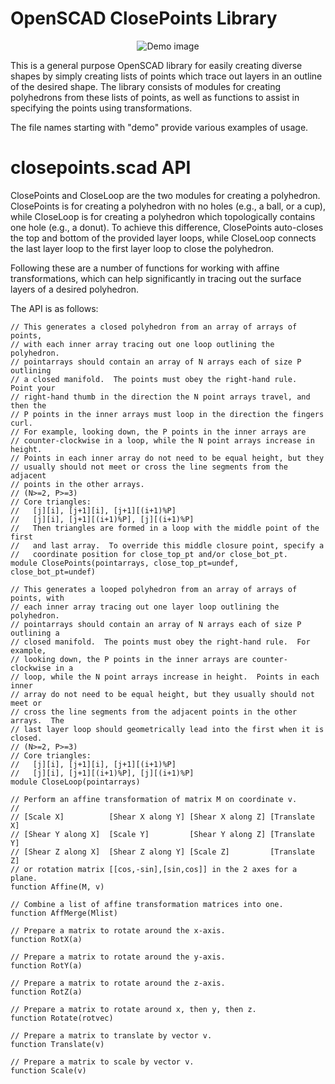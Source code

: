 # OpenSCAD ClosePoints Library

<p align="center"><img alt="Demo image" src="./images/demo_images.gif"></p>

This is a general purpose OpenSCAD library for easily creating diverse shapes
by simply creating lists of points which trace out layers in an outline of the
desired shape.  The library consists of modules for creating polyhedrons from
these lists of points, as well as functions to assist in specifying the points
using transformations.

The file names starting with "demo" provide various examples of usage.

# closepoints.scad API

ClosePoints and CloseLoop are the two modules for creating a polyhedron.
ClosePoints is for creating a polyhedron with no holes (e.g., a ball, or a
cup), while CloseLoop is for creating a polyhedron which topologically contains
one hole (e.g., a donut).  To achieve this difference, ClosePoints auto-closes
the top and bottom of the provided layer loops, while CloseLoop connects the
last layer loop to the first layer loop to close the polyhedron.

Following these are a number of functions for working with affine
transformations, which can help significantly in tracing out the surface layers
of a desired polyhedron.

The API is as follows:


```
// This generates a closed polyhedron from an array of arrays of points,
// with each inner array tracing out one loop outlining the polyhedron.
// pointarrays should contain an array of N arrays each of size P outlining
// a closed manifold.  The points must obey the right-hand rule.  Point your
// right-hand thumb in the direction the N point arrays travel, and then the
// P points in the inner arrays must loop in the direction the fingers curl.
// For example, looking down, the P points in the inner arrays are
// counter-clockwise in a loop, while the N point arrays increase in height.
// Points in each inner array do not need to be equal height, but they
// usually should not meet or cross the line segments from the adjacent
// points in the other arrays.
// (N>=2, P>=3)
// Core triangles:
//   [j][i], [j+1][i], [j+1][(i+1)%P]
//   [j][i], [j+1][(i+1)%P], [j][(i+1)%P]
//   Then triangles are formed in a loop with the middle point of the first
//   and last array.  To override this middle closure point, specify a
//   coordinate position for close_top_pt and/or close_bot_pt.
module ClosePoints(pointarrays, close_top_pt=undef, close_bot_pt=undef)

// This generates a looped polyhedron from an array of arrays of points, with
// each inner array tracing out one layer loop outlining the polyhedron.
// pointarrays should contain an array of N arrays each of size P outlining a
// closed manifold.  The points must obey the right-hand rule.  For example,
// looking down, the P points in the inner arrays are counter-clockwise in a
// loop, while the N point arrays increase in height.  Points in each inner
// array do not need to be equal height, but they usually should not meet or
// cross the line segments from the adjacent points in the other arrays.  The
// last layer loop should geometrically lead into the first when it is closed.
// (N>=2, P>=3)
// Core triangles:
//   [j][i], [j+1][i], [j+1][(i+1)%P]
//   [j][i], [j+1][(i+1)%P], [j][(i+1)%P]
module CloseLoop(pointarrays)

// Perform an affine transformation of matrix M on coordinate v.
//
// [Scale X]          [Shear X along Y] [Shear X along Z] [Translate X]
// [Shear Y along X]  [Scale Y]         [Shear Y along Z] [Translate Y]
// [Shear Z along X]  [Shear Z along Y] [Scale Z]         [Translate Z]
// or rotation matrix [[cos,-sin],[sin,cos]] in the 2 axes for a plane.
function Affine(M, v)

// Combine a list of affine transformation matrices into one.
function AffMerge(Mlist)

// Prepare a matrix to rotate around the x-axis.
function RotX(a)

// Prepare a matrix to rotate around the y-axis.
function RotY(a)

// Prepare a matrix to rotate around the z-axis.
function RotZ(a)

// Prepare a matrix to rotate around x, then y, then z.
function Rotate(rotvec)

// Prepare a matrix to translate by vector v.
function Translate(v)

// Prepare a matrix to scale by vector v.
function Scale(v)
```

